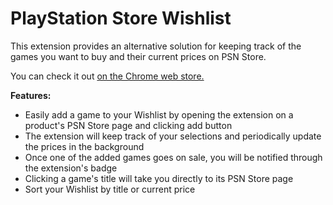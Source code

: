 # PlayStation Store Wishlist
This extension provides an alternative solution for keeping track of the games you want to buy and their current prices on PSN Store.

You can check it out [on the Chrome web store.](https://chrome.google.com/webstore/detail/playstation-store-wishlis/mainmjalkbfolnepgbpilegkchonimdn)

**Features:**
- Easily add a game to your Wishlist by opening the extension on a product's PSN Store page and clicking add button
- The extension will keep track of your selections and periodically update the prices in the background
- Once one of the added games goes on sale, you will be notified through the extension's badge
- Clicking a game's title will take you directly to its PSN Store page 
- Sort your Wishlist by title or current price